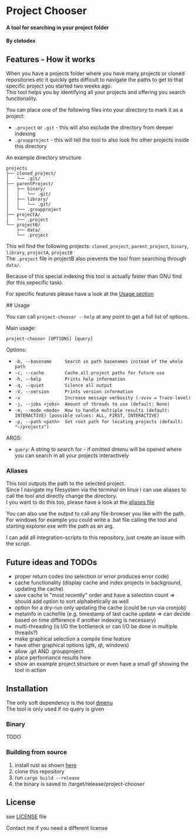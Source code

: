 # Project Chooser

#### A tool for searching in your project folder

#### By **clotodex**

## Features - How it works

When you have a projects folder where you have many projects or cloned repositories etc it quickly gets difficult to navigate the paths to get to that specific project you started two weeks ago.  
This tool helps you by identifying all your projects and offering you search functionality.

You can place one of the following files into your directory to mark it as a project:
- ```.project``` or ```.git``` - this will also exclude the directory from deeper indexing
- ```.groupproject``` - this will tell the tool to also look fro other projects inside this directory

An example directory structure
    
    projects
    ├── cloned_project/
    │   └── .git/
    ├── parentProject/
    │   ├── binary/
    │   │   └── .git/
    │   ├── library/
    │   │   └── .git/
    │   └── .groupproject
    ├── projectA/
    │   └── .project
    └── projectB/
        ├── data/
        └── .project

This wil find the following projects: ```cloned_project```, ```parent_project```, ```binary```, ```library```, ```projectA```, ```projectB```  
The ```.project``` file in projectB also prevents the tool from searching through ```data/```.

Because of this special indexing this tool is actually faster than GNU find (for this sepecific task).

For specific features please have a look at the [Usage section](#usage)

<div id="usage" />
## Usage

You can call ```project-chooser --help``` at any point to get a full list of options.

Main usage:

    project-chooser [OPTIONS] [query]

Options:

- ```-b, --basename     Search in path basenames instead of the whole path```
- ```-c, --cache        Cache all project paths for future use```
- ```-h, --help         Prints help information```
- ```-q, --quiet        Silence all output```
- ```-V, --version      Prints version information```
- ```-v                 Increase message verbosity (-vvvv = Trace-level)```
- ```-j, --jobs <jobs>  Amount of threads to use (default: None)```
- ```-m, --mode <mode>  How to handle multiple results (default: INTERACTIVE) [possible values: ALL, FIRST, INTERACTIVE]```
- ```-p, --path <path>  Set root path for locating projects (default: "~/projects")```

ARGS:

- ```query```: A string to search for - if omitted dmenu will be opened where you can search in all your projects interactively 

### Aliases

This tool outputs the path to the selected project.  
Since I navigate my filesystem via the terminal on linux I can use aliases to call the tool and directly change the directory.  
I you want to do this too, please have a look at the [aliases file](/aliases.sh)

You can also use the output to call any file-browser you like with the path.
For windows for example you could write a .bat file calling the tool and starting explorer.exe with the path as an arg.

I can add all integration-scripts to this repository, just create an issue with the script.

## Future ideas and TODOs

- proper return codes (no selection or error produces error code)
- cache functionality (display cache and index projects in background, updating the cache)
- save cache in "most recently" order and have a selection count => should add option to sort alphabetically as well
- option for a dry-run only updating the cache (could be run via cronjob)
- metainfo in cachefile (e.g. timestamp of last cache update => can decide based on time difference if another indexing is necessary)
- multi-threading (is I/O the bottleneck or can I/O be done in multiple threads?)
- make graphical selection a compile time feature
- have other graphical options (gtk, qt, windows)
- allow .git AND .groupproject
- place performance results here
- show an example project structure or even have a small gif showing the tool in action

## Installation

The only soft dependency is the tool [dmenu](https://tools.suckless.org/dmenu/)  
The tool is only used if no query is given

### Binary

TODO

### Building from source

1. install rust as shown [here](https://www.rust-lang.org/install.html)
2. clone this repository
3. run ```cargo build --release```
4. the binary is saved to <clone-dir>/target/release/project-chooser

## License

see [LICENSE](/LICENSE) file

Contact me if you need a different license
